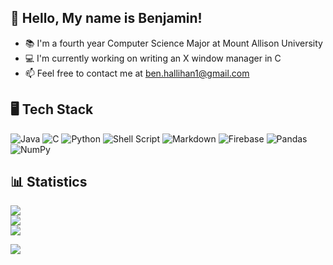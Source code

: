 ## 👋 Hello, My name is Benjamin!
* 📚 I'm a fourth year Computer Science Major at Mount Allison University
* 💻 I'm currently working on writing an X window manager in C
* 📫 Feel free to contact me at ben.hallihan1@gmail.com


## 🖥️ Tech Stack
![Java](https://img.shields.io/badge/java-%23ED8B00.svg?style=plastic&logo=java&logoColor=white) ![C](https://img.shields.io/badge/c-%2300599C.svg?style=plastic&logo=c&logoColor=white) ![Python](https://img.shields.io/badge/python-3670A0?style=plastic&logo=python&logoColor=ffdd54) ![Shell Script](https://img.shields.io/badge/shell_script-%23121011.svg?style=plastic&logo=gnu-bash&logoColor=white) ![Markdown](https://img.shields.io/badge/markdown-%23000000.svg?style=plastic&logo=markdown&logoColor=white) ![Firebase](https://img.shields.io/badge/firebase-%23039BE5.svg?style=plastic&logo=firebase) ![Pandas](https://img.shields.io/badge/pandas-%23150458.svg?style=plastic&logo=pandas&logoColor=white) ![NumPy](https://img.shields.io/badge/numpy-%23013243.svg?style=plastic&logo=numpy&logoColor=white)
## 📊 Statistics
![](https://github-readme-stats-sigma-five.vercel.app/api?username=Benjru&theme=react&hide_border=false&include_all_commits=true&count_private=false)<br/>
![](https://github-readme-streak-stats.herokuapp.com/?user=Benjru&theme=react&hide_border=false)<br/>
![](https://github-readme-stats-sigma-five.vercel.app/api/top-langs/?username=Benjru&theme=react&hide_border=false&include_all_commits=true&count_private=false&layout=compact)

[![](https://visitcount.itsvg.in/api?id=Benjru&icon=0&color=0)](https://visitcount.itsvg.in)
